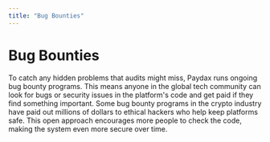 ```yaml
---
title: "Bug Bounties"
---
```


Bug Bounties
============

To catch any hidden problems that audits might miss, Paydax runs ongoing bug bounty programs. This means anyone in the global tech community can look for bugs or security issues in the platform's code and get paid if they find something important. Some bug bounty programs in the crypto industry have paid out millions of dollars to ethical hackers who help keep platforms safe. This open approach encourages more people to check the code, making the system even more secure over time.
